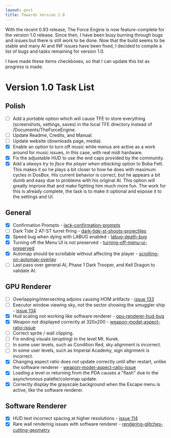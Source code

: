 ```yaml
---
layout: post
title: Towards Version 1.0
---
```

With the recent 0.93 release, The Force Engine is now feature-complete for the version 1.0 release. Since then, I have been busy burning through bugs and issues but there is still work to be done. Now that the build seems to be stable and many AI and INF issues have been fixed, I decided to compile a list of bugs and tasks remaining for version 1.0.

I have made these items checkboxes, so that I can update this list as progress is made.

# Version 1.0 Task List

## Polish
- [ ] Add a *portable* option which will cause TFE to store everything (screenshots, settings, saves) in the local TFE directory instead of /Documents/TheForceEngine.
- [ ] Update Readme, Credits, and Manual.
- [ ] Update website (downloads page, media).
- [x] Enable an option to turn off music while menus are active as a work around for music issues, in this case, with real midi hardware.
- [x] Fix the adjustable HUD to use the end caps provided by the community.
- [x] Add a *always try to face the player when attacking* option to Boba Fett. This makes it so he plays a bit closer to how he does with maximum cycles in DosBox. His current behavior is correct, but he appears a bit dumb and easy due to problems with his original AI. This option will greatly improve that and make fighting him much more fun. The work for this is already complete, the task is to make it optional and expose it to the settings and UI.

## General
- [x]  Confirmation Prompts - <a href="https://the-force-engine.freeforums.net/thread/126/lack-confirmation-prompts">lack-confirmation-prompts</a>
- [ ]  Dark Tide 2 AT-ST turret firing - <a href="https://the-force-engine.freeforums.net/thread/153/dark-tide-st-shoots-projectiles">dark-tide-st-shoots-projectiles</a>
- [x]  Speed bug when dying with LABUG enabled - <a href="https://the-force-engine.freeforums.net/thread/79/labug-death-bug">labug-death-bug</a>
- [x]  Turning off the Menu UI is not preserved - <a href="https://the-force-engine.freeforums.net/thread/77/turning-off-menu-ui-preserved">turning-off-menu-ui-preserved</a>
- [x]  Automap should be scrollable without affecting the player - <a href="https://the-force-engine.freeforums.net/thread/127/scrolling-on-automap-overlay">scrolling-on-automap-overlay</a>
- [ ]  Last pass over general AI, Phase 1 Dark Trooper, and Kell Dragon to validate AI.

## GPU Renderer
- [ ]  Overlapping/intersecting adjoins causing HOM artifacts - <a href="https://github.com/luciusDXL/TheForceEngine/issues/133">issue 133</a>
- [ ]  Executor window viewing sky, not the sector showing the smuggler ship - <a href="https://github.com/luciusDXL/TheForceEngine/issues/134">issue 134</a>
- [x]  Hud scaling not working like software renderer - <a href="https://the-force-engine.freeforums.net/thread/152/gpu-renderer-hud-bug">gpu-renderer-hud-bug</a>
- [x]  Weapon not displayed correctly at 320x200 - <a href="https://the-force-engine.freeforums.net/thread/138/weapon-model-aspect-ratio-issue">weapon-model-aspect-ratio-issue</a>
- [ ]  Correct sprite / wall clipping.
- [ ]  Fix ending visuals (erupting) in the level Mt. Kurek.
- [ ]  In some user levels, such as Condition Red, sky alignment is incorrect.
- [ ]  In some user levels, such as Imperial Academy, sign alignment is incorrect.
- [x]  Changing aspect ratio does not update correctly until after restart, unlike the software renderer - <a href="https://the-force-engine.freeforums.net/thread/138/weapon-model-aspect-ratio-issue">weapon-model-aspect-ratio-issue</a>
- [x]  Loading a level or returning from the PDA causes a "flash" due to the asynchronous palette/colormap update.
- [x] Correctly display the grayscale background when the Escape menu is active, like the software renderer.

## Software Renderer
- [x] HUD text incorrect spacing at higher resolutions - <a href="https://github.com/luciusDXL/TheForceEngine/issues/114">issue 114</a>
- [x] Rare wall rendering issues with software renderer - <a href="https://the-force-engine.freeforums.net/thread/135/rendering-glitches-cutting-geometry">rendering-glitches-cutting-geometry</a>
